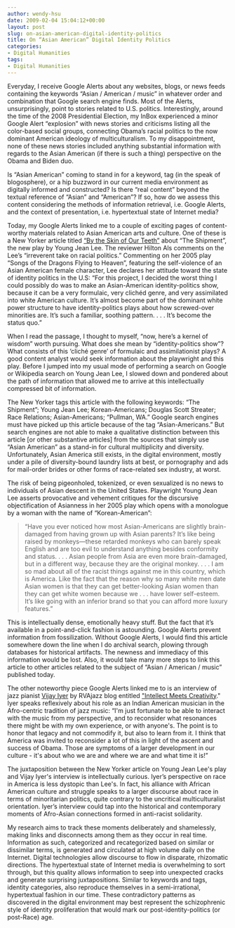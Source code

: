 ```yaml
---
author: wendy-hsu
date: 2009-02-04 15:04:12+00:00
layout: post
slug: on-asian-american-digital-identity-politics
title: On “Asian American” Digital Identity Politics
categories:
- Digital Humanities
tags:
- Digital Humanities
---
```


Everyday, I receive Google Alerts about any websites, blogs, or news feeds containing the keywords “Asian / American / music” in whatever order and combination that Google search engine finds. Most of the Alerts, unsurprisingly, point to stories related to U.S. politics. Interestingly, around the time of the 2008 Presidential Election, my InBox experienced a minor Google Alert “explosion” with news stories and criticisms listing all the color-based social groups, connecting Obama’s racial politics to the now dominant American ideology of multiculturalism. To my disappointment, none of these news stories included anything substantial information with regards to the Asian American (if there is such a thing) perspective on the Obama and Biden duo.  

Is “Asian American” coming to stand in for a keyword, tag (in the speak of blogosphere), or a hip buzzword in our current media environment as digitally informed and constructed? Is there “real content” beyond the textual reference of “Asian” and “American”? If so, how do we assess this content considering the methods of information retrieval, i.e. Google Alerts, and the context of presentation, i.e. hypertextual state of Internet media?

Today, my Google Alerts linked me to a couple of exciting pages of content-worthy materials related to Asian American arts and culture. One of these is a New Yorker article titled [“By the Skin of Our Teeth”](http://www.newyorker.com/arts/critics/theatre/2009/01/26/090126crth_theatre_als) about “The Shipment”, the new play by Young Jean Lee. The reviewer Hilton Als comments on the Lee’s “irreverent take on racial politics.” Commenting on her 2005 play “Songs of the Dragons Flying to Heaven”, featuring the self-violence of an Asian American female character, Lee declares her attitude toward the state of identity politics in the U.S: “For this project, I decided the worst thing I could possibly do was to make an Asian-American identity-politics show, because it can be a very formulaic, very clichéd genre, and very assimilated into white American culture. It’s almost become part of the dominant white power structure to have identity-politics plays about how screwed-over minorities are. It’s such a familiar, soothing pattern. . . . It’s become the status quo.”

When I read the passage, I thought to myself, “now, here’s a kernel of wisdom” worth pursuing. What does she mean by “identity-politics show”? What consists of this ‘cliché genre’ of formulaic and assimilationist plays? A good content analyst would seek information about the playwright and this play. Before I jumped into my usual mode of performing a search on Google or Wikipedia search on Young Jean Lee, I slowed down and pondered about the path of information that allowed me to arrive at this intellectually compressed bit of information.

The New Yorker tags this article with the following keywords: “The Shipment”; Young Jean Lee; Korean-Americans; Douglas Scott Streater; Race Relations; Asian-Americans; “Pullman, WA.” Google search engines must have picked up this article because of the tag “Asian-Americans.” But search engines are not able to make a qualitative distinction between this article [or other substantive articles] from the sources that simply use “Asian American” as a stand-in for cultural multiplicity and diversity. Unfortunately, Asian America still exists, in the digital environment, mostly under a pile of diversity-bound laundry lists at best, or pornography and ads for mail-order brides or other forms of race-related sex industry, at worst.

The risk of being pigeonholed, tokenized, or even sexualized is no news to individuals of Asian descent in the United States. Playwright Young Jean Lee asserts provocative and vehement critiques for the discursive objectification of Asianness in her 2005 play which opens with a monologue by a woman with the name of “Korean-American”:


<blockquote>“Have you ever noticed how most Asian-Americans are slightly brain-damaged from having grown up with Asian parents? It’s like being raised by monkeys—these retarded monkeys who can barely speak English and are too evil to understand anything besides conformity and status. . . . Asian people from Asia are even more brain-damaged, but in a different way, because they are the original monkey. . . . I am so mad about all of the racist things against me in this country, which is America. Like the fact that the reason why so many white men date Asian women is that they can get better-looking Asian women than they can get white women because we . . . have lower self-esteem. It’s like going with an inferior brand so that you can afford more luxury features.”</blockquote>


This is intellectually dense, emotionally heavy stuff. But the fact that it’s available in a point-and-click fashion is astounding. Google Alerts prevent information from fossilization. Without Google Alerts, I would find this article somewhere down the line when I do archival search, plowing through databases for historical artifacts. The newness and immediacy of this information would be lost. Also, it would take many more steps to link this article to other articles related to the subject of “Asian / American / music” published today.

The other noteworthy piece Google Alerts linked me to is an interview of jazz pianist [Vijay Iyer](http://www.vijay-iyer.com/) by RVAjazz blog entitled ["Intellect Meets Creativity](http://www.rvajazz.com/2009/01/vijay-iyer-intellect-meets-creativity.html)." Iyer speaks reflexively about his role as an Indian American musician in the Afro-centric tradition of jazz music: “I'm just fortunate to be able to interact with the music from my perspective, and to reconsider what resonances there might be with my own experience, or with anyone's. The point is to honor that legacy and not commodify it, but also to learn from it. I think that America was invited to reconsider a lot of this in light of the ascent and success of Obama. Those are symptoms of a larger development in our culture - it's about who we are and where we are and what time it is!”

The juxtaposition between the New Yorker article on Young Jean Lee's play and Vijay Iyer's interview is intellectually curious. Iyer’s perspective on race in America is less dystopic than Lee's. In fact, his alliance with African American culture and struggle speaks to a larger discourse about race in terms of minoritarian politics, quite contrary to the uncritical multiculturalist orientation. Iyer’s interview could tap into the historical and contemporary moments of Afro-Asian connections formed in anti-racist solidarity.

My research aims to track these moments deliberately and shamelessly, making links and disconnects among them as they occur in real time. Information as such, categorized and recategorized based on similar or dissimilar terms, is generated and circulated at high volume daily on the Internet. Digital technologies allow discourse to flow in disparate, rhizomatic directions. The hypertextual state of Internet media is overwhelming to sort through, but this quality allows information to seep into unexpected cracks and generate surprising juxtapositions. Similar to keywords and tags, identity categories, also reproduce themselves in a semi-irrational, hypertextual fashion in our time. These contradictory patterns as discovered in the digital environment may best represent the schizophrenic style of identity proliferation that would mark our post-identity-politics (or post-Race) age.
